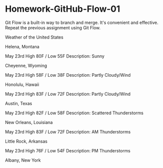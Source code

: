 # Homework-GitHub-Flow-01
Git Flow is a built-in way to branch and merge. It's convenient and effective. Repeat the previous assignment using Git Flow.

Weather of the United States

Helena, Montana

May 23rd
High 80F / Low 55F
Description: Sunny

Cheyenne, Wyoming

May 23rd
High 58F / Low 38F
Description: Partly Cloudy/Wind

Honolulu, Hawaii

May 23rd
High 83F / Low 72F
Description: Partly Cloudy/Wind

Austin, Texas

May 23rd
High 82F / Low 58F
Description: Scattered Thunderstorms

New Orleans, Louisiana

May 23rd
High 83F / Low 72F
Description: AM Thunderstorms

Little Rock, Arkansas

May 23rd
High 76F / Low 54F
Description: PM Thunderstorms

Albany, New York
